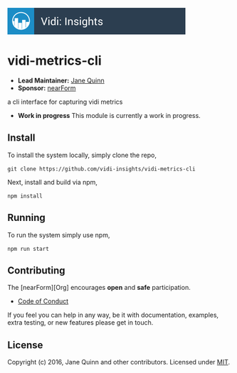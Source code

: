 ![Banner][]
# vidi-metrics-cli

- __Lead Maintainer:__ [Jane Quinn][Lead]
- __Sponsor:__ [nearForm][Sponsor]


a cli interface for capturing vidi metrics

- __Work in progress__ This module is currently a work in progress.

## Install
To install the system locally, simply clone the repo,

```
git clone https://github.com/vidi-insights/vidi-metrics-cli
```

Next, install and build via npm,

```
npm install
```

## Running
To run the system simply use npm,

```
npm run start
```

## Contributing
The [nearForm][Org] encourages __open__ and __safe__ participation.

- [Code of Conduct][CoC]

If you feel you can help in any way, be it with documentation, examples, extra testing, or new
features please get in touch.

## License
Copyright (c) 2016, Jane Quinn and other contributors.
Licensed under [MIT][].



[Banner]: https://raw.githubusercontent.com/vidi-insights/org/master/assets/vidi-banner.png
[Lead]: https://github.com/CodeWriterWriter
[Sponsor]: http://www.nearform.com/
[CoC]: ./CoC.md
[MIT]: ./LICENSE
